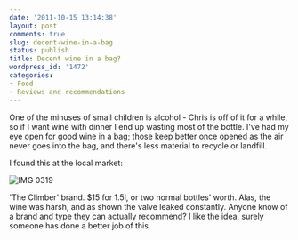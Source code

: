 ```yaml
---
date: '2011-10-15 13:14:38'
layout: post
comments: true
slug: decent-wine-in-a-bag
status: publish
title: Decent wine in a bag?
wordpress_id: '1472'
categories:
- Food
- Reviews and recommendations
---
```



One of the minuses of small children is alcohol - Chris is off of it for a while, so if I want wine with dinner I end up wasting most of the bottle. I've had my eye open for good wine in a bag; those keep better once opened as the air never goes into the bag, and there's less material to recycle or landfill.

I found this at the local market:

![IMG 0319](http://annalog.phfactor.net/wp-content/annalog-uploads/2011/10/IMG_03191.jpg)

'The Climber' brand. $15 for 1.5l, or two normal bottles' worth. Alas, the wine was harsh, and as shown the valve leaked constantly. Anyone know of a brand and type they can actually recommend? I like the idea, surely someone has done a better job of this.
